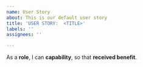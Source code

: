 ```yaml
---
name: User Story
about: This is our default user story
title: 'USER STORY:  <TITLE>'
labels: ''
assignees: ''

---
```


As a **role**, I can **capability**, so that **received benefit**.

